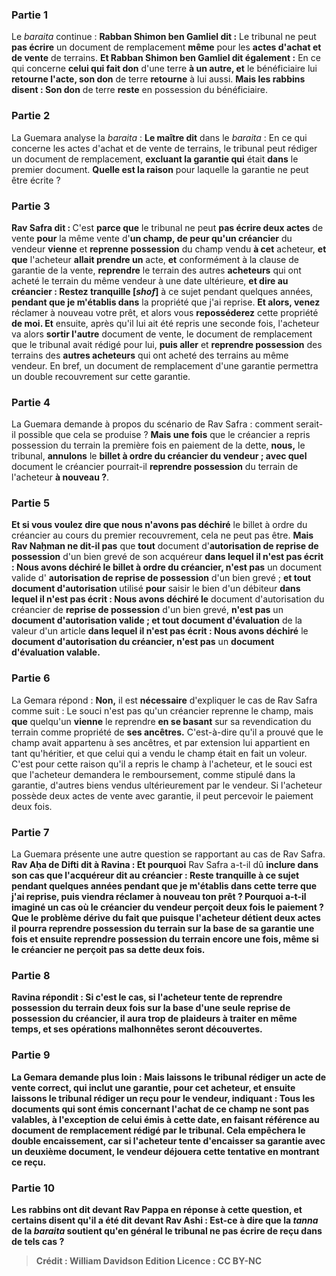 
### Partie 1
Le <i>baraita</i> continue : <b>Rabban Shimon ben Gamliel dit :</b> Le tribunal ne peut <b>pas écrire</b> un document de remplacement <b>même</b> pour les <b>actes d'achat et de vente</b> de terrains. <b>Et Rabban Shimon ben Gamliel dit également :</b> En ce qui concerne <b>celui qui fait don</b> d'une terre <b>à un autre, et</b> le bénéficiaire lui <b>retourne l'acte, son don</b> de terre <b>retourne</b> à lui aussi. <b>Mais les rabbins disent : Son don</b> de terre <b>reste</b> en possession du bénéficiaire.

### Partie 2
La Guemara analyse la <i>baraita</i> : <b>Le maître dit</b> dans le <i>baraita</i> : En ce qui concerne les actes d'achat et de vente de terrains, le tribunal peut rédiger un document de remplacement, <b>excluant la garantie qui</b> était <b>dans</b> le premier document. <b>Quelle est la raison</b> pour laquelle la garantie ne peut être écrite ?

### Partie 3
<b>Rav Safra dit : </b> C'est <b>parce que</b> le tribunal ne peut <b>pas écrire deux actes</b> de vente <b>pour</b> la même vente d'<b>un champ, de peur qu'un créancier</b> du vendeur <b>vienne</b> et <b>reprenne possession</b> du champ vendu <b>à cet</b> acheteur, <b>et que</b> l'acheteur <b>allait prendre un</b> acte, <b>et</b> conformément à la clause de garantie de la vente, <b>reprendre</b> le terrain des autres <b>acheteurs</b> qui ont acheté le terrain du même vendeur à une date ultérieure, <b>et dire au créancier : Restez tranquille [<i>shof</i>]</b> à ce sujet pendant quelques années, <b>pendant que je m'établis dans</b> la propriété que j'ai reprise. <b>Et alors, venez</b> réclamer à nouveau votre prêt, et alors vous <b>reposséderez</b> cette propriété <b>de moi. Et</b> ensuite, après qu'il lui ait été repris une seconde fois, l'acheteur va alors <b>sortir l'autre</b> document de vente, le document de remplacement que le tribunal avait rédigé pour lui, <b>puis aller</b> et <b>reprendre possession</b> des terrains des <b>autres acheteurs</b> qui ont acheté des terrains au même vendeur. En bref, un document de remplacement d'une garantie permettra un double recouvrement sur cette garantie.

### Partie 4
La Guemara demande à propos du scénario de Rav Safra : comment serait-il possible que cela se produise ? <b>Mais une fois</b> que le créancier a repris possession du terrain la première fois en paiement de la dette, <b>nous,</b> le tribunal, <b>annulons</b> le <b>billet à ordre du <b>créancier</b> du vendeur ; avec quel</b> document le créancier pourrait-il <b>reprendre possession</b> du terrain de l'acheteur <b>à nouveau ?</b>.

### Partie 5
<b>Et si vous voulez dire que nous n'avons pas déchiré</b> le billet à ordre du créancier au cours du premier recouvrement, cela ne peut pas être. <b>Mais Rav Naḥman ne dit-il pas</b> que <b>tout</b> document d'<b>autorisation de reprise de possession</b> d'un bien grevé de son acquéreur <b>dans lequel il n'est pas écrit : Nous avons déchiré le <b>billet à ordre</b> du créancier, n'est pas</b> un document valide d' <b>autorisation de reprise de possession</b> d'un bien grevé ; <b>et tout document d'autorisation</b> utilisé <b>pour</b> saisir le bien d'un débiteur <b>dans lequel il n'est pas écrit : Nous avons déchiré le</b> document d'autorisation du créancier de <b>reprise de possession</b> d'un bien grevé, <b>n'est pas</b> un <b>document d'autorisation valide ; et tout document d'évaluation</b> de la valeur d'un article <b>dans lequel il n'est pas écrit : Nous avons déchiré</b> le <b>document d'autorisation du créancier, n'est pas</b> un <b>document d'évaluation valable.</b>

### Partie 6
La Gemara répond : <b>Non,</b> il est <b>nécessaire</b> d'expliquer le cas de Rav Safra comme suit : Le souci n'est pas qu'un créancier reprenne le champ, mais <b>que</b> quelqu'un <b>vienne</b> le reprendre <b>en se basant</b> sur sa revendication du terrain comme propriété de <b>ses ancêtres.</b> C'est-à-dire qu'il a prouvé que le champ avait appartenu à ses ancêtres, et par extension lui appartient en tant qu'héritier, et que celui qui a vendu le champ était en fait un voleur. C'est pour cette raison qu'il a repris le champ à l'acheteur, et le souci est que l'acheteur demandera le remboursement, comme stipulé dans la garantie, d'autres biens vendus ultérieurement par le vendeur. Si l'acheteur possède deux actes de vente avec garantie, il peut percevoir le paiement deux fois.

### Partie 7
La Guemara présente une autre question se rapportant au cas de Rav Safra. <b>Rav Aḥa de Difti dit à Ravina : Et pourquoi</b> Rav Safra a-t-il dû <b>inclure dans son cas que l'acquéreur <b>dit au créancier : Reste tranquille</b> à ce sujet pendant quelques années <b>pendant que je m'établis dans cette terre</b> que j'ai reprise, puis viendra réclamer à nouveau ton prêt ? Pourquoi a-t-il imaginé un cas où le créancier du vendeur perçoit deux fois le paiement ? Que le problème <b>dérive</b> du fait <b>que puisque</b> l'acheteur <b>détient deux actes</b> il pourra <b>reprendre possession</b> du terrain sur la base de sa garantie une fois <b>et</b> ensuite <b>reprendre possession</b> du terrain <b>encore une fois,</b> même si le créancier ne perçoit pas sa dette deux fois.

### Partie 8
Ravina répondit : <b>Si c'est le cas,</b> si l'acheteur tente de reprendre possession du terrain deux fois sur la base d'une seule reprise de possession du créancier, <b>il aura</b> trop <b>de plaideurs</b> à traiter en même temps, et ses opérations malhonnêtes seront découvertes.

### Partie 9
La Gemara demande plus loin : <b>Mais laissons</b> le tribunal <b>rédiger un acte de vente correct</b>, qui inclut une garantie, <b>pour cet</b> acheteur, <b>et</b> ensuite <b>laissons</b> le tribunal <b>rédiger un reçu pour le vendeur,</b> indiquant : <b>Tous les documents qui sont émis concernant</b> l'achat de <b>ce champ ne sont pas valables, à l'exception</b> de celui <b>émis à cette date,</b> en faisant référence au document de remplacement rédigé par le tribunal. Cela empêchera le double encaissement, car si l'acheteur tente d'encaisser sa garantie avec un deuxième document, le vendeur déjouera cette tentative en montrant ce reçu.

### Partie 10
<b>Les rabbins ont dit devant Rav Pappa</b> en réponse à cette question, <b>et certains disent</b> qu'il a été dit <b>devant Rav Ashi : Est-ce à dire</b> que la <i>tanna</i> de la <i>baraita</i> soutient qu'en général le tribunal ne <b>pas écrire de reçu</b> dans de tels cas ?

>Crédit : William Davidson Edition
>Licence : CC BY-NC